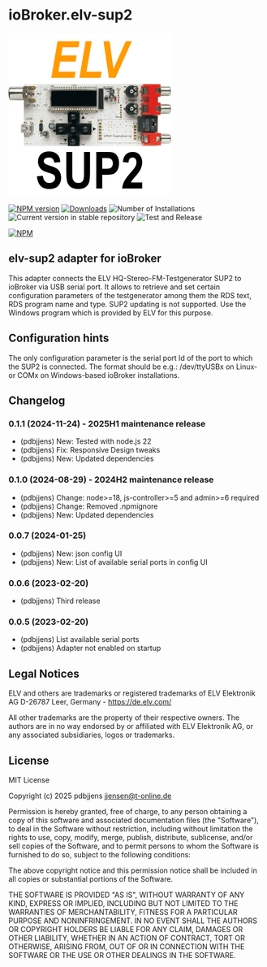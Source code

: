 # ioBroker.elv-sup2

![Logo](admin/elv-sup2.png)

[![NPM version](https://img.shields.io/npm/v/iobroker.elv-sup2.svg)](https://www.npmjs.com/package/iobroker.elv-sup2)
[![Downloads](https://img.shields.io/npm/dm/iobroker.elv-sup2.svg)](https://www.npmjs.com/package/iobroker.elv-sup2)
![Number of Installations](https://iobroker.live/badges/elv-sup2-installed.svg)
![Current version in stable repository](https://iobroker.live/badges/elv-sup2-stable.svg)
![Test and Release](https://github.com/pdbjjens/ioBroker.elv-sup2/workflows/Test%20and%20Release/badge.svg)

[![NPM](https://nodei.co/npm/iobroker.elv-sup2.png?downloads=true)](https://nodei.co/npm/iobroker.elv-sup2/)

## elv-sup2 adapter for ioBroker

This adapter connects the ELV HQ-Stereo-FM-Testgenerator SUP2 to ioBroker via USB serial port. It allows to retrieve and set certain configuration parameters of the testgenerator among them the RDS text, RDS program name and type. SUP2 updating is not supported. Use the Windows program which is provided by ELV for this purpose.

## Configuration hints

The only configuration parameter is the serial port Id of the port to which the SUP2 is connected.
The format should be e.g.: /dev/ttyUSBx on Linux- or COMx on Windows-based ioBroker installations.

## Changelog
<!--
	Placeholder for the next version (at the beginning of the line):
	### **WORK IN PROGRESS**
-->
### 0.1.1 (2024-11-24) - 2025H1 maintenance release

* (pdbjjens) New: Tested with node.js 22
* (pdbjjens) Fix: Responsive Design tweaks
* (pdbjjens) New: Updated dependencies

### 0.1.0 (2024-08-29) - 2024H2 maintenance release

* (pdbjjens) Change: node>=18, js-controller>=5 and admin>=6 required
* (pdbjjens) Change: Removed .npmignore
* (pdbjjens) New: Updated dependencies

### 0.0.7 (2024-01-25)

* (pdbjjens) New: json config UI
* (pdbjjens) New: List of available serial ports in config UI

### 0.0.6 (2023-02-20)

* (pdbjjens) Third release

### 0.0.5 (2023-02-20)

* (pdbjjens) List available serial ports
* (pdbjjens) Adapter not enabled on startup

## Legal Notices

ELV and others are trademarks or registered trademarks of ELV Elektronik AG D-26787 Leer, Germany -
<https://de.elv.com/>

All other trademarks are the property of their respective owners.
The authors are in no way endorsed by or affiliated with ELV Elektronik AG, or any associated subsidiaries, logos or trademarks.

## License

MIT License

Copyright (c) 2025 pdbjjens <jjensen@t-online.de>

Permission is hereby granted, free of charge, to any person obtaining a copy
of this software and associated documentation files (the "Software"), to deal
in the Software without restriction, including without limitation the rights
to use, copy, modify, merge, publish, distribute, sublicense, and/or sell
copies of the Software, and to permit persons to whom the Software is
furnished to do so, subject to the following conditions:

The above copyright notice and this permission notice shall be included in all
copies or substantial portions of the Software.

THE SOFTWARE IS PROVIDED "AS IS", WITHOUT WARRANTY OF ANY KIND, EXPRESS OR
IMPLIED, INCLUDING BUT NOT LIMITED TO THE WARRANTIES OF MERCHANTABILITY,
FITNESS FOR A PARTICULAR PURPOSE AND NONINFRINGEMENT. IN NO EVENT SHALL THE
AUTHORS OR COPYRIGHT HOLDERS BE LIABLE FOR ANY CLAIM, DAMAGES OR OTHER
LIABILITY, WHETHER IN AN ACTION OF CONTRACT, TORT OR OTHERWISE, ARISING FROM,
OUT OF OR IN CONNECTION WITH THE SOFTWARE OR THE USE OR OTHER DEALINGS IN THE
SOFTWARE.

